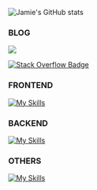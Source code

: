 ![Jamie's GitHub stats](https://github-readme-stats.vercel.app/api?username=JamieLoLo&theme=calm_pink&show_icons=true)

<h3>BLOG</h3>

[![](https://img.shields.io/badge/-MEDIUM-242937?style=for-the-badge&logo=medium&logoColor=ffffff)](https://medium.com/@jamielolo)

[![Stack Overflow Badge](https://img.shields.io/badge/Stack%20Overflow-F58025?logo=stackoverflow&logoColor=fff&style=flat)](https://stackoverflow.com/users/12299287/cryptocode)



<h3>FRONTEND</h3>

[![My Skills](https://skillicons.dev/icons?i=html,css,sass,js,ts,react,redux,nextjs,tailwind,bootstrap)](https://skillicons.dev)

<h3>BACKEND</h3>

[![My Skills](https://skillicons.dev/icons?i=mongodb)](https://skillicons.dev)

<h3>OTHERS</h3>

[![My Skills](https://skillicons.dev/icons?i=postman)](https://skillicons.dev)
